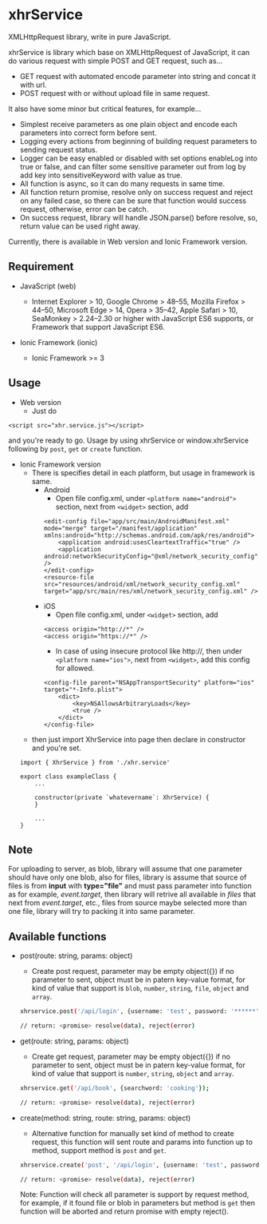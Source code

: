 # xhrService
XMLHttpRequest library, write in pure JavaScript.

xhrService is library which base on XMLHttpRequest of JavaScript, it can do various request with simple POST and GET request, such as...
* GET request with automated encode parameter into string and concat it with url.
* POST request with or without upload file in same request.

It also have some minor but critical features, for example...
* Simplest receive parameters as one plain object and encode each parameters into correct form before sent.
* Logging every actions from beginning of building request parameters to sending request status.
* Logger can be easy enabled or disabled with set options enableLog into true or false, and can filter some sensitive parameter out from log by add key into sensitiveKeyword with value as true.
* All function is async, so it can do many requests in same time.
* All function return promise, resolve only on success request and reject on any failed case, so there can be sure that function would success request, otherwise, error can be catch.
* On success request, library will handle JSON.parse() before resolve, so, return value can be used right away.

Currently, there is available in Web version and Ionic Framework version.

## Requirement
* JavaScript (web)
    - Internet Explorer > 10, Google Chrome > 48–55, Mozilla Firefox > 44–50, Microsoft Edge > 14, Opera > 35–42, Apple Safari > 10, SeaMonkey > 2.24–2.30 or higher with JavaScript ES6 supports, or Framework that support JavaScript ES6.

* Ionic Framework (ionic)
    - Ionic Framework >= 3

## Usage
- Web version
    - Just do 

```
<script src="xhr.service.js"></script>
```

and you're ready to go. Usage by using xhrService or window.xhrService following by `post`, `get` or `create` function.

- Ionic Framework version
    * There is specifies detail in each platform, but usage in framework is same.
        - Android
            - Open file config.xml, under `<platform name="android">` section, next from `<widget>` section, add 
            ```
            <edit-config file="app/src/main/AndroidManifest.xml" mode="merge" target="/manifest/application" xmlns:android="http://schemas.android.com/apk/res/android">
                <application android:usesCleartextTraffic="true" />
                <application android:networkSecurityConfig="@xml/network_security_config" />
            </edit-config>
            <resource-file src="resources/android/xml/network_security_config.xml" target="app/src/main/res/xml/network_security_config.xml" />
            ```
        - iOS
            - Open file config.xml, under `<widget>` section, add 
            ```
            <access origin="http://*" />
            <access origin="https://*" />
            ```
            - In case of using insecure protocol like http://, then under `<platform name="ios">`, next from `<widget>`, add this config for allowed.
            ```
            <config-file parent="NSAppTransportSecurity" platform="ios" target="*-Info.plist">
                <dict>
                    <key>NSAllowsArbitraryLoads</key>
                    <true />
                </dict>
            </config-file>
            ```
    * then just import XhrService into page then declare in constructor and you're set.
    ```
    import { XhrService } from './xhr.service' 

    export class exampleClass {
        ...

        constructor(private `whatevername`: XhrService) {
        }

        ...
    }
    ```

## Note
For uploading to server, as blob, library will assume that one parameter should have only one blob, also for files, library is assume that source of files is from **input** with **type="file"** and must pass parameter into function as for example, *event.target*, then library will retrive all available in *files* that next from *event.target*, etc., files from source maybe selected more than one file, library will try to packing it into same parameter.

## Available functions
- post(route: string, params: object)
    - Create post request, parameter may be empty object({}) if no parameter to sent, object must be in patern key-value format, for kind of value that support is `blob`, `number`, `string`, `file`, `object` and `array`.
    ```bash
    xhrservice.post('/api/login', {username: 'test', password: '******'});
    
    // return: <promise> resolve(data), reject(error)
    ```

- get(route: string, params: object)
    - Create get request, parameter may be empty object({}) if no parameter to sent, object must be in patern key-value format, for kind of value that support is `number`, `string`, `object` and `array`.
    ```bash
    xhrservice.get('/api/book', {searchword: 'cooking'});
    
    // return: <promise> resolve(data), reject(error)
    ```

- create(method: string, route: string, params: object)
    - Alternative function for manually set kind of method to create request, this function will sent route and params into function up to method, support method is `post` and `get`.
    ```bash
    xhrservice.create('post', '/api/login', {username: 'test', password: '******'});
    
    // return: <promise> resolve(data), reject(error)
    ```
    Note: Function will check all parameter is support by request method, for example, if it found file or blob in parameters but method is `get` then function will be aborted and return promise with empty reject().